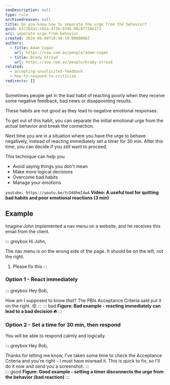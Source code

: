```yaml
---
seoDescription: null
type: rule
archivedreason: null
title: Do you know how to separate the urge from the behavior?
guid: b3728da1-c02a-4f3b-9346-08c6f720e173
uri: separate-urge-from-behavior
created: 2024-08-08T18:48:19.0000000Z
authors:
  - title: Adam Cogan
    url: https://ssw.com.au/people/adam-cogan
  - title: Brady Stroud
    url: https://ssw.com.au/people/brady-stroud
related: 
  - accepting-unsolicited-feedback
  - how-to-respond-to-criticism
redirects: []
---
```


Sometimes people get in the bad habit of reacting poorly when they receive some negative feedback, bad news or disappointing results.

These habits are not good as they lead to negative emotional responses.

To get out of this habit, you can separate the initial emotional urge from the actual behavior and break the connection.

Next time you are in a situation where you have the urge to behave negatively, instead of reacting immediately set a timer for 30 min.
After this time, you can decide if you still want to proceed.

This technique can help you

* Avoid saying things you don't mean
* Make more logical decisions
* Overcome bad habits
* Manage your emotions

<!--endintro-->

`youtube: https://youtu.be/YcD40hmI4wA`
**Video: A useful tool for quitting bad habits and poor emotional reactions (3 min)**

## Example

Imagine John implemented a nav menu on a website, and he receives this email from the client.

::: greybox
Hi John,

The nav menu is on the wrong side of the page. It should be on the left, not the right.

1. Please fix this
:::

### Option 1 - React immediately

::: greybox
Hey Bob,

How am I supposed to know that? The PBIs Acceptance Criteria said put it on the right. 😡
:::
::: bad
**Figure: Bad example - reacting immediately can lead to a bad decision 🔥**
:::

### Option 2 - Set a time for 30 min, then respond

You will be able to respond calmly and logically.

::: greybox
Hey Bob,

Thanks for letting me know, I've taken some time to check the Acceptance Criteria and you're right - I must have misread it.
This is quick to fix, so I'll do it now and send you a screenshot.
:::  
::: good
**Figure: Good example - setting a timer disconnects the urge from the behavior (bad reaction)**
:::
